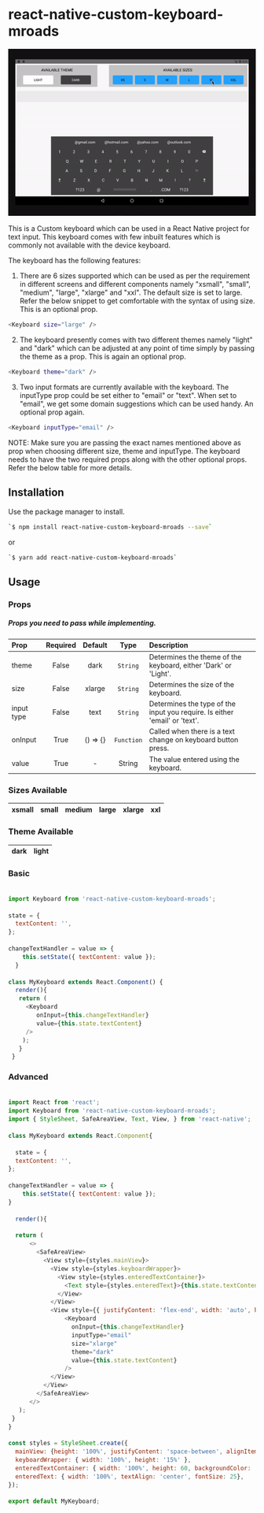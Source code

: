 # react-native-custom-keyboard-mroads

![](updatedGif.gif)

This is a Custom keyboard which can be used in a React Native project for text input. This keyboard comes with few inbuilt features which is commonly not available with the device keyboard.

The keyboard has the following features:

1. There are 6 sizes supported which can be used as per the requirement in different screens and different components namely "xsmall", "small", "medium", "large", "xlarge" and "xxl". The default size is set to large. Refer the below snippet to get comfortable with the syntax of using size. This is an optional prop.
```bash
<Keyboard size="large" />
```

2. The keyboard presently comes with two different themes namely "light" and "dark" which can be adjusted at any point of time simply by passing the theme as a prop. This is again an optional prop.

```bash
<Keyboard theme="dark" />
```

3. Two input formats are currently available with the keyboard. The inputType prop could be set either to "email" or "text". When set to "email", we get some domain suggestions which can be used handy. An optional prop again. 

```bash
<Keyboard inputType="email" />
```

NOTE: Make sure you are passing the exact names mentioned above as prop when choosing different size, theme and inputType. The keyboard needs to have the two required props along with the other optional props. Refer the below table for more details.

## Installation

Use the package manager to install.

```bash
`$ npm install react-native-custom-keyboard-mroads --save`
```
 or

```bash
`$ yarn add react-native-custom-keyboard-mroads`
```

## Usage

### Props   
##### Props you need to pass while implementing.

| Prop           | Required|     Default     |   Type   | Description                                                                                                 |
| :---------------- | :-------------: | :-------------: | :------: | :---------------------------------------------------------------------------------------------------------- |
| theme     |      False      |     dark      |  `String`  | Determines the theme of the keyboard, either 'Dark' or  'Light'.|
| size           |      False       |      xlarge      |  `String`  | Determines the size of the keyboard. |
| input type    |    False      |       text        | `String` | Determines the type of the input you require. Is either 'email' or 'text'.                                                                              |
| onInput         |     True       |      () => {}         | `Function` | Called when there is a text change on keyboard button press. | 
| value        |      True       |      -      | String | The value entered using the keyboard. | 

### Sizes Available
| xsmall         |     small    |   medium   | large                                                                                                |     xlarge    |     xxl    |
| :------------- | :-------------: | :------: | :---------------------------------------------------------------------------------------------------------- |:------------- |:------------- |
### Theme Available
| dark        |     light   |  
| :------------- | :-------------: | 


### Basic
```javascript

import Keyboard from 'react-native-custom-keyboard-mroads';

state = {
  textContent: '',
};

changeTextHandler = value => {
    this.setState({ textContent: value });
  }

class MyKeyboard extends React.Component() {
  render(){
   return (
     <Keyboard
        onInput={this.changeTextHandler}
        value={this.state.textContent}
     />
    );
   }
 }
```

### Advanced
```javascript

import React from 'react';
import Keyboard from 'react-native-custom-keyboard-mroads';
import { StyleSheet, SafeAreaView, Text, View, } from 'react-native';

class MyKeyboard extends React.Component{

  state = {
  textContent: '',
};

changeTextHandler = value => {
    this.setState({ textContent: value });
}

  render(){

  return (
      <>
        <SafeAreaView>
          <View style={styles.mainView}>
            <View style={styles.keyboardWrapper}>
              <View style={styles.enteredTextContainer}>
                <Text style={styles.enteredText}>{this.state.textContent}</Text>
              </View>
            </View>
            <View style={{ justifyContent: 'flex-end', width: 'auto', height: '65%' }}>
                <Keyboard
                  onInput={this.changeTextHandler}
                  inputType="email"
                  size="xlarge"
                  theme="dark"
                  value={this.state.textContent}
                />
            </View>
          </View>
        </SafeAreaView>
      </>
   );
 }
}

const styles = StyleSheet.create({
  mainView: {height: '100%', justifyContent: 'space-between', alignItems: 'center', padding: 7 },
  keyboardWrapper: { width: '100%', height: '15%' },
  enteredTextContainer: { width: '100%', height: 60, backgroundColor: '#EEEEEE', justifyContent: 'center', alignItems: 'center'}, 
  enteredText: { width: '100%', textAlign: 'center', fontSize: 25},
});

export default MyKeyboard;